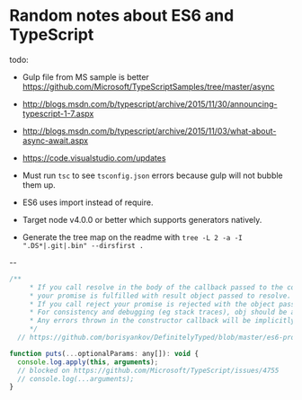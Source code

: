 # Random notes about ES6 and TypeScript

todo:

- Gulp file from MS sample is better
https://github.com/Microsoft/TypeScriptSamples/tree/master/async
- http://blogs.msdn.com/b/typescript/archive/2015/11/30/announcing-typescript-1-7.aspx
- http://blogs.msdn.com/b/typescript/archive/2015/11/03/what-about-async-await.aspx
- https://code.visualstudio.com/updates



- Must run `tsc` to see `tsconfig.json` errors because gulp will not bubble them up.
- ES6 uses import instead of require.
- Target node v4.0.0 or better which supports generators natively.
- Generate the tree map on the readme with `tree -L 2 -a -I ".DS*|.git|.bin" --dirsfirst .`

--

```javascript
/**
	 * If you call resolve in the body of the callback passed to the constructor,
	 * your promise is fulfilled with result object passed to resolve.
	 * If you call reject your promise is rejected with the object passed to resolve.
	 * For consistency and debugging (eg stack traces), obj should be an instanceof Error.
	 * Any errors thrown in the constructor callback will be implicitly passed to reject().
	 */
  // https://github.com/borisyankov/DefinitelyTyped/blob/master/es6-promise/es6-promise.d.ts
```

```javascript
function puts(...optionalParams: any[]): void {
  console.log.apply(this, arguments);
  // blocked on https://github.com/Microsoft/TypeScript/issues/4755
  // console.log(...arguments);
}
```
